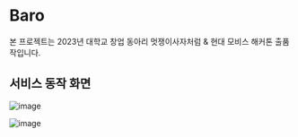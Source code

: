# Baro

본 프로젝트는 2023년 대학교 창업 동아리 멋쟁이사자처럼 & 현대 모비스 해커톤 출품작입니다.

## 서비스 동작 화면

![image](https://github.com/msung99/Baro-be-/assets/88240193/775f38b3-41c7-431a-8a2d-401c6f0d9400)

![image](https://github.com/msung99/Baro-be-/assets/88240193/947e92d4-292b-4811-8bb8-2d62f6418d69)

